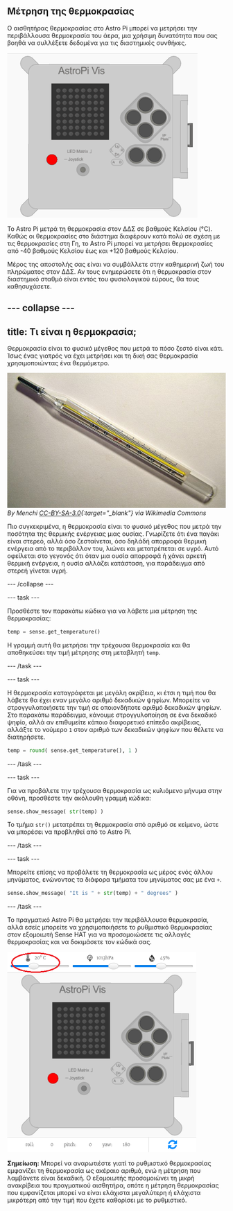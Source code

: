 ## Μέτρηση της θερμοκρασίας

Ο αισθητήρας θερμοκρασίας στο Astro Pi μπορεί να μετρήσει την περιβάλλουσα θερμοκρασία του άερα, μια χρήσιμη δυνατότητα που σας βοηθά να συλλέξετε δεδομένα για τις διαστημικές συνθήκες.

![Μήνυμα για τη θερμοκρασία](images/degrees-message.gif)

Το Astro Pi μετρά τη θερμοκρασία στον ΔΔΣ σε βαθμούς Κελσίου (&deg;C). Καθώς οι θερμοκρασίες στο διάστημα διαφέρουν κατά πολύ σε σχέση με τις θερμοκρασίες στη Γη, το Astro Pi μπορεί να μετρήσει θερμοκρασίες από -40 βαθμούς Κελσίου έως και +120 βαθμούς Κελσίου.

Μέρος της αποστολής σας είναι να συμβάλλετε στην καθημερινή ζωή του πληρώματος στον ΔΔΣ. Αν τους ενημερώσετε ότι η θερμοκρασία στον διαστημικό σταθμό είναι εντός του φυσιολογικού εύρους, θα τους καθησυχάσετε.

--- collapse ---
---
title: Τι είναι η θερμοκρασία;
---
Θερμοκρασία είναι το φυσικό μέγεθος που μετρά το πόσο ζεστό είναι κάτι. Ίσως ένας γιατρός να έχει μετρήσει και τη δική σας θερμοκρασία χρησιμοποιώντας ένα θερμόμετρο.

![Θερμόμετρο](images/thermometer.JPG) *By Menchi [CC-BY-SA-3.0](http://creativecommons.org/licenses/by-sa/3.0/){:target="_blank"} via Wikimedia Commons*

Πιο συγκεκριμένα, η θερμοκρασία είναι το φυσικό μέγεθος που μετρά την ποσότητα της θερμικής ενέργειας μιας ουσίας. Γνωρίζετε ότι ένα παγάκι είναι στερεό, αλλά όσο ζεσταίνεται, όσο δηλάδή απορροφά θερμική ενέργεια από το περιβάλλον του, λιώνει και μετατρέπεται σε υγρό. Αυτό οφείλεται στο γεγονός ότι όταν μια ουσία απορροφά ή χάνει αρκετή θερμική ενέργεια, η ουσία αλλάζει κατάσταση, για παράδειγμα από στερεή γίνεται υγρή.

--- /collapse ---

--- task ---

Προσθέστε τον παρακάτω κώδικα για να λάβετε μια μέτρηση της θερμοκρασίας:

```python
temp = sense.get_temperature()
```

Η γραμμή αυτή θα μετρήσει την τρέχουσα θερμοκρασία και θα αποθηκεύσει την τιμή μέτρησης στη μεταβλητή `temp`.

--- /task ---

--- task ---

Η θερμοκρασία καταγράφεται με μεγάλη ακρίβεια, κι έτσι η τιμή που θα λάβετε θα έχει εναν μεγάλο αριθμό δεκαδικών ψηφίων. Μπορείτε να στρογγυλοποιήσετε την τιμή σε οποιονδήποτε αριθμό δεκαδικών ψηφίων. Στο παρακάτω παράδειγμα, κάνουμε στρογγυλοποίηση σε ένα δεκαδικό ψηφίο, αλλά αν επιθυμείτε κάποιο διαφορετικό επίπεδο ακρίβειας, αλλάξτε το νούμερο `1` στον αριθμό των δεκαδικών ψηφίων που θέλετε να διατηρήσετε.

```python
temp = round( sense.get_temperature(), 1 )
```

--- /task ---

--- task ---

Για να προβάλετε την τρέχουσα θερμοκρασία ως κυλιόμενο μήνυμα στην οθόνη, προσθέστε την ακόλουθη γραμμή κώδικα:

```python
sense.show_message( str(temp) )
```

Το τμήμα `str()` μετατρέπει τη θερμοκρασία σπό αριθμό σε κείμενο, ώστε να μπορέσει να προβληθεί από το Astro Pi.

--- /task ---

--- task ---

Μπορείτε επίσης να προβάλετε τη θερμοκρασία ως μέρος ενός άλλου μηνύματος, ενώνοντας τα διάφορα τμήματα του μηνύματος σας με ένα `+`.

```python
sense.show_message( "It is " + str(temp) + " degrees" )
```

--- /task ---

Το πραγματικό Astro Pi θα μετρήσει την περιβάλλουσα θερμοκρασία, αλλά εσείς μπορείτε να χρησιμοποιήσετε το ρυθμιστικό θερμοκρασίας στον εξομοιωτή Sense HAT για να προσομοιώσετε τις αλλαγές θερμοκρασίας και να δοκιμάσετε τον κώδικά σας.

![Ρυθμιστικό θερμοκρασίας](images/temperature-slider.png)

**Σημείωση:** Μπορεί να αναρωτιέστε γιατί το ρυθμιστικό θερμοκρασίας εμφανίζει τη θερμοκρασία ως ακέραιο αριθμό, ενώ η μέτρηση που λαμβάνετε είναι δεκαδική. Ο εξομοιωτής προσομοιώνει τη μικρή ανακρίβεια του πραγματικού αισθητήρα, οπότε η μέτρηση θερμοκρασίας που εμφανίζεται μπορεί να είναι ελάχιστα μεγαλύτερη ή ελάχιστα μικρότερη από την τιμή που έχετε καθορίσει με το ρυθμιστικό.